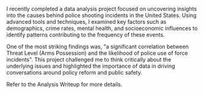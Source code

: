 I recently completed a data analysis project focused on uncovering insights into the causes behind police shooting incidents in the United States. 
Using advanced tools and techniques, I examined key factors such as demographics, crime rates, mental health, and socioeconomic influences to identify 
patterns contributing to the frequency of these events.

One of the most striking findings was, "a significant correlation between Threat Level (Arms Possession) and the likelihood of police use of force incidents".
This project challenged me to think critically about the underlying issues and highlighted the importance of data in driving conversations around policy reform and public safety.

Refer to the Analysis Writeup for more details.
